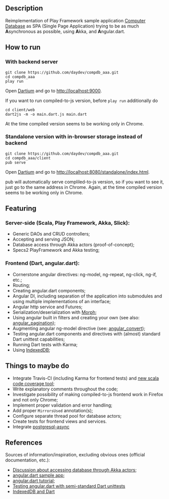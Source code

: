 ## Description

Reimplementation of Play Framework sample application [Computer Database](https://github.com/playframework/playframework/tree/master/samples/scala/computer-database)
as SPA (Single Page Application) trying to be as much **A**synchronous as possible, using **A**kka, and **A**ngular.dart.

## How to run

### With backend server
```shell
git clone https://github.com/daydev/compdb_aaa.git
cd compdb_aaa
play run
```
Open [Dartium](https://www.dartlang.org/tools/dartium/) and go to [http://localhost:9000](http://localhost:9000).

If you want to run compiled-to-js version, before `play run` additionally do
```
cd client/web
dart2js -m -o main.dart.js main.dart
```
At the time compiled version seems to be working only in Chrome.

### Standalone version with in-browser storage instead of backend
```shell
git clone https://github.com/daydev/compdb_aaa.git
cd compdb_aaa/client
pub serve
```
Open [Dartium](https://www.dartlang.org/tools/dartium/) and go to [http://localhost:8080/standalone/index.html](http://localhost:8080/standalone/index.html).

pub will automatically serve compliled-to-js version, so if you want to see it, just go to the same address in Chrome.
Again, at the time compiled version seems to be working only in Chrome.

## Featuring

### Server-side (Scala, Play Framework, Akka, Slick):

- Generic DAOs and CRUD controllers;
- Accepting and serving JSON;
- Database access through Akka actors (proof-of-concept);
- Specs2 PlayFramework and Akka testing;

### Frontend (Dart, angular.dart):

- Cornerstone angular directives: ng-model, ng-repeat, ng-click, ng-if, etc.;
- Routing;
- Creating angular.dart components;
- Angular DI, including separation of the application into submodules and using multiple implementations of an interface;
- Angular http service and Futures;
- Serialization/deserialization with [Morph](https://github.com/Dreckr/Morph);
- Using angular built in filters and creating your own (see also: [angular_pagination](https://github.com/daydev/angular_pagination));
- Augmenting angular ng-model directive (see: [angular_convert](https://github.com/daydev/angular_convert.git));
- Testing angular.dart components and directives with (almost) standard Dart unittest capabilities;
- Running Dart tests with Karma;
- Using [IndexedDB](http://www.w3.org/TR/IndexedDB/);

## Things to maybe do

- Integrate Travis-CI (including Karma for frontend tests)
and [new scala code coverage tool](https://github.com/scoverage/scalac-scoverage-plugin);
- Write explanatory comments throughout the code;
- Investigate possibility of making compiled-to-js frontend work in Firefox and not only Chrome;
- Implement proper validation and error handling;
- Add proper `MirrorsUsed` annotation(s);
- Configure separate thread pool for database actors;
- Create tests for frontend views and services.
- Integrate [postgresql-async](https://github.com/mauricio/postgresql-async)

## References

Sources of information/inspiration, excluding obvious ones (official documentation, etc.):

- [Discussion about accessing database through Akka actors](https://groups.google.com/d/msg/akka-user/_t1ER27Df78/agxSpdtg2IsJ);
- [angular.dart sample app](https://github.com/vsavkin/angulardart-sample-app);
- [angular.dart tutorial](https://github.com/angular/angular.dart.tutorial);
- [Testing angular.dart with semi-standard Dart unittests](http://japhr.blogspot.com/2013/10/beautiful-acceptance-tests-in.html)
- [IndexedDB and Dart](https://www.dartlang.org/docs/tutorials/indexeddb/)
